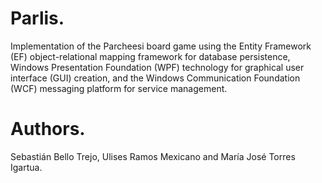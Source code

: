 # Parlis.

Implementation of the Parcheesi board game using the Entity Framework (EF) object-relational mapping framework for database persistence, Windows Presentation Foundation (WPF) technology for graphical user interface (GUI) creation, and the Windows Communication Foundation (WCF) messaging platform for service management.

# Authors.
Sebastián Bello Trejo, Ulises Ramos Mexicano and María José Torres Igartua.
